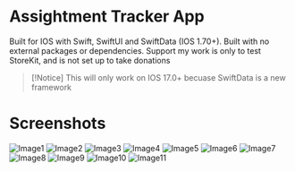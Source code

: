 # Assightment Tracker App
Built for IOS with Swift, SwiftUI and SwiftData (IOS 1.70+).
Built with no external packages or dependencies.
Support my work is only to test StoreKit, and is not set up to take donations

>[!Notice]
>This will only work on IOS 17.0+ becuase SwiftData is a new framework


# Screenshots
![Image1](ReadMe/Image1.png)
![Image2](ReadMe/Image2.png)
![Image3](ReadMe/Image3.png)
![Image4](ReadMe/Image4.png)
![Image5](ReadMe/Image5.png)
![Image6](ReadMe/Image6.png)
![Image7](ReadMe/Image7.png)
![Image8](ReadMe/Image8.png)
![Image9](ReadMe/Image9.png)
![Image10](ReadMe/Image10.png)
![Image11](ReadMe/Image11.png)
